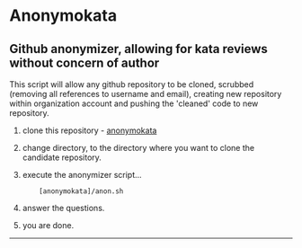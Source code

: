 # Anonymokata

## Github anonymizer, allowing for kata reviews without concern of author

This script will allow any github repository to be cloned, scrubbed (removing all references to 
username and email), creating new repository within organization account and pushing the 'cleaned'
code to new repository.

1. clone this repository - [anonymokata](https://github.com/ddaugher/anonymokata)
2. change directory, to the directory where you want to clone the candidate repository.
3. execute the anonymizer script...

	```
		[anonymokata]/anon.sh
	```

4. answer the questions.
5. you are done.

---


